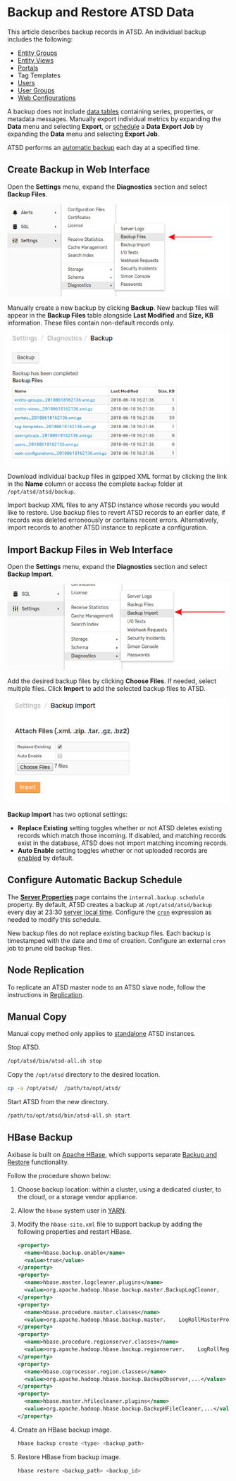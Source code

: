 # Backup and Restore ATSD Data

This article describes backup records in ATSD. An individual backup includes the following:

* [Entity Groups](../configuration/entity_groups.md)
* [Entity Views](../configuration/entity_views.md)
* [Portals](../portals/README.md)
* Tag Templates
* [Users](./collector-account.md#create-user)
* [User Groups](./collector-account.md#create-user-group)
* [Web Configurations](../rule-engine/notifications/webhook.md)

A backup does not include [data tables](./data_retention.md#data-tables) containing series, properties, or metadata messages. Manually export individual metrics by expanding the **Data** menu and selecting **Export**, or [schedule](https://axibase.com/docs/atsd/reporting/scheduled-exporting.html#export-job-logging) a **Data Export Job** by expanding the **Data** menu and selecting **Export Job**.

ATSD performs an [automatic backup](#configure-automatic-backup-schedule) each day at a specified time.

## Create Backup in Web Interface

Open the **Settings** menu, expand the **Diagnostics** section and select **Backup Files**.

![](./images/backup-files.png)

Manually create a new backup by clicking **Backup**. New backup files will appear in the **Backup Files** table alongside **Last Modified** and **Size, KB** information. These files contain non-default records only.

![](./images/backed-up-files.png)

Download individual backup files in gzipped XML format by clicking the link in the **Name** column or access the complete `backup` folder at `/opt/atsd/atsd/backup`.

Import backup XML files to any ATSD instance whose records you would like to restore. Use backup files to revert ATSD records to an earlier date, if records was deleted erroneously or contains recent errors. Alternatively, import records to another ATSD instance to replicate a configuration.

## Import Backup Files in Web Interface

Open the **Settings** menu, expand the **Diagnostics** section and select **Backup Import**.

![](./images/backup-import.png)

Add the desired backup files by clicking **Choose Files**. If needed, select multiple files. Click **Import** to add the selected backup files to ATSD.

![](./images/import-backup.png)

**Backup Import** has two optional settings:

* **Replace Existing** setting toggles whether or not ATSD deletes existing records which match those incoming. If disabled, and matching records exist in the database, ATSD does not import matching incoming records.
* **Auto Enable** setting toggles whether or not uploaded records are [enabled](./data_retention.md#disable-metric) by default.

## Configure Automatic Backup Schedule

The [**Server Properties**](./server-properties.md) page contains the `internal.backup.schedule` property. By default, ATSD creates a backup at `/opt/atsd/atsd/backup` every day at 23:30 [server local time](./timezone.md). Configure the [`cron`](https://axibase.com/docs/axibase-collector/scheduling.html#cron-expressions) expression as needed to modify this schedule.

New backup files do not replace existing backup files. Each backup is timestamped with the date and time of creation. Configure an external `cron` job to prune old backup files.

## Node Replication

To replicate an ATSD master node to an ATSD slave node, follow the instructions in [Replication](./replication.md).

## Manual Copy

Manual copy method only applies to [standalone](../installation/README.md#packages) ATSD instances.

Stop ATSD.

```sh
/opt/atsd/bin/atsd-all.sh stop
```

Copy the `/opt/atsd` directory to the desired location.

```sh
cp -a /opt/atsd/  /path/to/opt/atsd/
```

Start ATSD from the new directory.

```sh
/path/to/opt/atsd/bin/atsd-all.sh start
```

## HBase Backup

Axibase is built on [Apache HBase](../README.md#technology-stack), which supports separate [Backup and Restore](https://hbase.apache.org/book.html#backuprestore) functionality.

Follow the procedure shown below:

1. Choose backup location: within a cluster, using a dedicated cluster, to the cloud, or a storage vendor appliance.
1. Allow the `hbase` system user in [YARN](https://hbase.apache.org/book.html#br.initial.setup).
1. Modify the `hbase-site.xml` file to support backup by adding the following properties and restart HBase.

    ```xml
    <property>
      <name>hbase.backup.enable</name>
      <value>true</value>
    </property>
    <property>
      <name>hbase.master.logcleaner.plugins</name>
      <value>org.apache.hadoop.hbase.backup.master.BackupLogCleaner,    ...</value>
    </property>
    <property>
      <name>hbase.procedure.master.classes</name>
      <value>org.apache.hadoop.hbase.backup.master.    LogRollMasterProcedureManager,...</value>
    </property>
    <property>
      <name>hbase.procedure.regionserver.classes</name>
      <value>org.apache.hadoop.hbase.backup.regionserver.    LogRollRegionServerProcedureManager,...</value>
    </property>
    <property>
      <name>hbase.coprocessor.region.classes</name>
      <value>org.apache.hadoop.hbase.backup.BackupObserver,...</value>
    </property>
    <property>
      <name>hbase.master.hfilecleaner.plugins</name>
      <value>org.apache.hadoop.hbase.backup.BackupHFileCleaner,...</value>
    </property>
    ```

1. Create an HBase backup image.

    ```sh
    hbase backup create <type> <backup_path>
    ```
1. Restore HBase from backup image.

    ```sh
    hbase restore <backup_path> <backup_id>
    ```